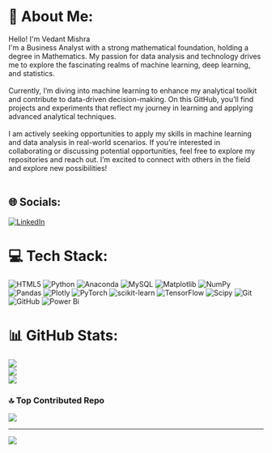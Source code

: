 # 💫 About Me:
Hello! I'm Vedant Mishra<br>I'm a Business Analyst with a strong mathematical foundation, holding a degree in Mathematics. My passion for data analysis and technology drives me to explore the fascinating realms of machine learning, deep learning, and statistics.<br><br>Currently, I’m diving into machine learning to enhance my analytical toolkit and contribute to data-driven decision-making. On this GitHub, you’ll find projects and experiments that reflect my journey in learning and applying advanced analytical techniques.<br><br>I am actively seeking opportunities to apply my skills in machine learning and data analysis in real-world scenarios. If you’re interested in collaborating or discussing potential opportunities, feel free to explore my repositories and reach out. I’m excited to connect with others in the field and explore new possibilities!<br><br>


## 🌐 Socials:
[![LinkedIn](https://img.shields.io/badge/LinkedIn-%230077B5.svg?logo=linkedin&logoColor=white)](https://linkedin.com/in/linkedin.com/in/vedant-mishra7) 

# 💻 Tech Stack:
![HTML5](https://img.shields.io/badge/html5-%23E34F26.svg?style=for-the-badge&logo=html5&logoColor=white) ![Python](https://img.shields.io/badge/python-3670A0?style=for-the-badge&logo=python&logoColor=ffdd54) ![Anaconda](https://img.shields.io/badge/Anaconda-%2344A833.svg?style=for-the-badge&logo=anaconda&logoColor=white) ![MySQL](https://img.shields.io/badge/mysql-4479A1.svg?style=for-the-badge&logo=mysql&logoColor=white) ![Matplotlib](https://img.shields.io/badge/Matplotlib-%23ffffff.svg?style=for-the-badge&logo=Matplotlib&logoColor=black) ![NumPy](https://img.shields.io/badge/numpy-%23013243.svg?style=for-the-badge&logo=numpy&logoColor=white) ![Pandas](https://img.shields.io/badge/pandas-%23150458.svg?style=for-the-badge&logo=pandas&logoColor=white) ![Plotly](https://img.shields.io/badge/Plotly-%233F4F75.svg?style=for-the-badge&logo=plotly&logoColor=white) ![PyTorch](https://img.shields.io/badge/PyTorch-%23EE4C2C.svg?style=for-the-badge&logo=PyTorch&logoColor=white) ![scikit-learn](https://img.shields.io/badge/scikit--learn-%23F7931E.svg?style=for-the-badge&logo=scikit-learn&logoColor=white) ![TensorFlow](https://img.shields.io/badge/TensorFlow-%23FF6F00.svg?style=for-the-badge&logo=TensorFlow&logoColor=white) ![Scipy](https://img.shields.io/badge/SciPy-%230C55A5.svg?style=for-the-badge&logo=scipy&logoColor=%white) ![Git](https://img.shields.io/badge/git-%23F05033.svg?style=for-the-badge&logo=git&logoColor=white) ![GitHub](https://img.shields.io/badge/github-%23121011.svg?style=for-the-badge&logo=github&logoColor=white) ![Power Bi](https://img.shields.io/badge/power_bi-F2C811?style=for-the-badge&logo=powerbi&logoColor=black)
# 📊 GitHub Stats:
![](https://github-readme-stats.vercel.app/api?username=vedantmishra17&theme=tokyonight&hide_border=false&include_all_commits=true&count_private=false)<br/>
![](https://github-readme-streak-stats.herokuapp.com/?user=vedantmishra17&theme=tokyonight&hide_border=false)<br/>
![](https://github-readme-stats.vercel.app/api/top-langs/?username=vedantmishra17&theme=tokyonight&hide_border=false&include_all_commits=true&count_private=false&layout=compact)

### 🔝 Top Contributed Repo
![](https://github-contributor-stats.vercel.app/api?username=vedantmishra17&limit=5&theme=tokyonight&combine_all_yearly_contributions=true)

---
[![](https://visitcount.itsvg.in/api?id=vedantmishra17&icon=2&color=0)](https://visitcount.itsvg.in)

<!-- Proudly created with GPRM ( https://gprm.itsvg.in ) -->
